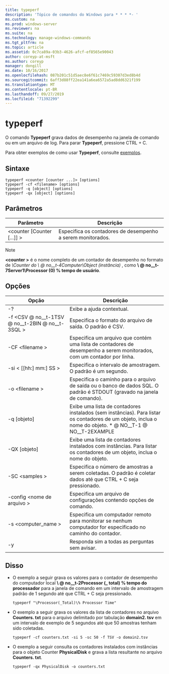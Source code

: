 ```yaml
---
title: typeperf
description: 'Tópico de comandos do Windows para * * * *- '
ms.custom: na
ms.prod: windows-server
ms.reviewer: na
ms.suite: na
ms.technology: manage-windows-commands
ms.tgt_pltfrm: na
ms.topic: article
ms.assetid: 0c7ca89a-03b3-4626-afcf-ef8565e90043
author: coreyp-at-msft
ms.author: coreyp
manager: dongill
ms.date: 10/16/2017
ms.openlocfilehash: 087b201c51d5aec8e6f61c7469c59307d3ed8b4d
ms.sourcegitcommit: 6aff3d88ff22ea141a6ea6572a5ad8dd6321f199
ms.translationtype: MT
ms.contentlocale: pt-BR
ms.lasthandoff: 09/27/2019
ms.locfileid: "71392299"
---
```

# <a name="typeperf"></a>typeperf



O comando **Typeperf** grava dados de desempenho na janela de comando ou em um arquivo de log. Para parar **Typeperf**, pressione CTRL + C.

Para obter exemplos de como usar **Typeperf**, consulte [exemplos](#BKMK_EXAMPLES).

## <a name="syntax"></a>Sintaxe

```
typeperf <counter [counter ...]> [options]
typeperf -cf <filename> [options]
typeperf -q [object] [options]
typeperf -qx [object] [options]
```

## <a name="parameters"></a>Parâmetros

|Parâmetro|Descrição|
|---------|-----------|
|\<counter [Counter [...]] >|Especifica os contadores de desempenho a serem monitorados.|

> [!NOTE]
> **\<counter >** é o nome completo de um contador de desempenho no formato de *\Counter do \\ @ no__t-4Computer\Object (instância)* , como **\\ @ no__t-7Server1\Processor (0) \% tempo de usuário**.

## <a name="options"></a>Opções

|                   Opção                   |                                                         Descrição                                                          |
|--------------------------------------------|------------------------------------------------------------------------------------------------------------------------------|
|                     -?                     |                                               Exibe a ajuda contextual.                                               |
| -f \<CSV @ no__t-1TSV @ no__t-2BIN @ no__t-3SQL > |                                    Especifica o formato do arquivo de saída. O padrão é CSV.                                     |
|              -CF \<filename >               |              Especifica um arquivo que contém uma lista de contadores de desempenho a serem monitorados, com um contador por linha.               |
|             -si < [[hh:] mm:] SS >             |                                  Especifica o intervalo de amostragem. O padrão é um segundo.                                   |
|               -o \<filename >               |     Especifica o caminho para o arquivo de saída ou o banco de dados SQL. O padrão é STDOUT (gravado na janela de comando).      |
|                -q [objeto]                 | Exibe uma lista de contadores instalados (sem instâncias). Para listar os contadores de um objeto, inclua o nome do objeto. \* @ NO__T-1 @ NO__T-2EXAMPLE |
|                -QX [objeto]                |        Exibe uma lista de contadores instalados com instâncias. Para listar os contadores de um objeto, inclua o nome do objeto.        |
|               -SC \<samples >               |             Especifica o número de amostras a serem coletadas. O padrão é coletar dados até que CTRL + C seja pressionado.              |
|            -config \<nome de arquivo >             |                                    Especifica um arquivo de configurações contendo opções de comando.                                     |
|            -s \<computer_name >             |                   Especifica um computador remoto para monitorar se nenhum computador for especificado no caminho do contador.                    |
|                     -y                     |                                        Responda sim a todas as perguntas sem avisar.                                        |

## <a name="BKMK_EXAMPLES"></a>Disso

- O exemplo a seguir grava os valores para o contador de desempenho do computador local **\\ @ no__t-2Processor (_ total) \% tempo do processador** para a janela de comando em um intervalo de amostragem padrão de 1 segundo até que CTRL + C seja pressionado.  
  ```
  typeperf "\Processor(_Total)\% Processor Time"
  ```  
- O exemplo a seguir grava os valores da lista de contadores no arquivo **Counters. txt** para o arquivo delimitado por tabulação **domain2. tsv** em um intervalo de exemplo de 5 segundos até que 50 amostras tenham sido coletadas.  
  ```
  typeperf -cf counters.txt -si 5 -sc 50 -f TSV -o domain2.tsv
  ```  
- O exemplo a seguir consulta os contadores instalados com instâncias para o objeto Counter **PhysicalDisk** e grava a lista resultante no arquivo **Counters. txt**.  
  ```
  typeperf -qx PhysicalDisk -o counters.txt
  ```
